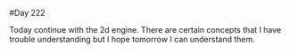#Day 222

Today continue with the 2d engine. There are certain concepts that I have trouble understanding but I hope tomorrow I can understand them.